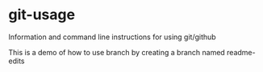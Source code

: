 # git-usage
Information and command line instructions for using git/github

This is a demo of how to use branch by creating a branch named readme-edits
